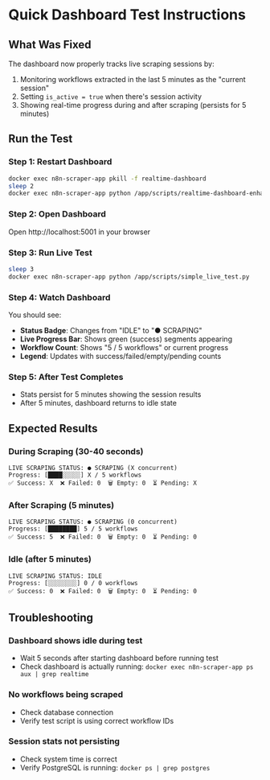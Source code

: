 # Quick Dashboard Test Instructions

## What Was Fixed
The dashboard now properly tracks live scraping sessions by:
1. Monitoring workflows extracted in the last 5 minutes as the "current session"
2. Setting `is_active = true` when there's session activity
3. Showing real-time progress during and after scraping (persists for 5 minutes)

## Run the Test

### Step 1: Restart Dashboard
```bash
docker exec n8n-scraper-app pkill -f realtime-dashboard
sleep 2
docker exec n8n-scraper-app python /app/scripts/realtime-dashboard-enhanced.py &
```

### Step 2: Open Dashboard
Open http://localhost:5001 in your browser

### Step 3: Run Live Test
```bash
sleep 3
docker exec n8n-scraper-app python /app/scripts/simple_live_test.py
```

### Step 4: Watch Dashboard
You should see:
- **Status Badge**: Changes from "IDLE" to "● SCRAPING"
- **Live Progress Bar**: Shows green (success) segments appearing
- **Workflow Count**: Shows "5 / 5 workflows" or current progress
- **Legend**: Updates with success/failed/empty/pending counts

### Step 5: After Test Completes
- Stats persist for 5 minutes showing the session results
- After 5 minutes, dashboard returns to idle state

## Expected Results

### During Scraping (30-40 seconds)
```
LIVE SCRAPING STATUS: ● SCRAPING (X concurrent)
Progress: [████░░░░░] X / 5 workflows
✅ Success: X  ❌ Failed: 0  🗑️ Empty: 0  ⏳ Pending: X
```

### After Scraping (5 minutes)
```
LIVE SCRAPING STATUS: ● SCRAPING (0 concurrent)
Progress: [████████] 5 / 5 workflows
✅ Success: 5  ❌ Failed: 0  🗑️ Empty: 0  ⏳ Pending: 0
```

### Idle (after 5 minutes)
```
LIVE SCRAPING STATUS: IDLE
Progress: [░░░░░░░░] 0 / 0 workflows
✅ Success: 0  ❌ Failed: 0  🗑️ Empty: 0  ⏳ Pending: 0
```

## Troubleshooting

### Dashboard shows idle during test
- Wait 5 seconds after starting dashboard before running test
- Check dashboard is actually running: `docker exec n8n-scraper-app ps aux | grep realtime`

### No workflows being scraped
- Check database connection
- Verify test script is using correct workflow IDs

### Session stats not persisting
- Check system time is correct
- Verify PostgreSQL is running: `docker ps | grep postgres`

